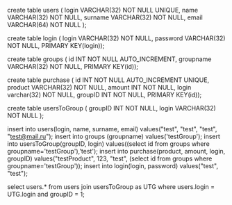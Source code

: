 create table users (
    login VARCHAR(32) NOT NULL UNIQUE, 
    name VARCHAR(32) NOT NULL, 
    surname VARCHAR(32) NOT NULL, 
    email VARCHAR(64) NOT NULL
);

create table login (
    login VARCHAR(32) NOT NULL, 
    password VARCHAR(32) NOT NULL, 
PRIMARY KEY(login));

create table groups (
    id INT NOT NULL AUTO_INCREMENT, 
    groupname VARCHAR(32) NOT NULL, 
PRIMARY KEY(id));

create table purchase (
    id INT NOT NULL AUTO_INCREMENT UNIQUE, 
    product VARCHAR(32) NOT NULL, 
    amount INT NOT NULL, 
    login varchar(32) NOT NULL, 
    groupID INT NOT NULL, 
PRIMARY KEY(id));

create table usersToGroup (
    groupID INT NOT NULL, 
    login VARCHAR(32) NOT NULL
);


insert into users(login, name, surname, email) values("test", "test", "test", "test@mail.ru");
insert into groups (groupname) values('testGroup');
insert into usersToGroup(groupID, login) values((select id from groups where groupname='testGroup'),'test');
insert into purchase(product, amount, login, groupID) values("testProduct", 123, "test", (select id from groups where groupname='testGroup'));
insert into login(login, password) values("test", "test");


select users.* from users join usersToGroup as UTG where users.login = UTG.login and groupID = 1;